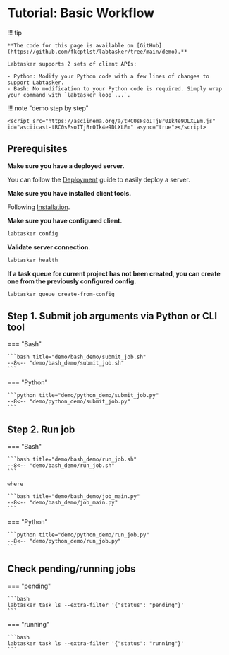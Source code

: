 # Tutorial: Basic Workflow

!!! tip

    **The code for this page is available on [GitHub](https://github.com/fkcptlst/labtasker/tree/main/demo).**

    Labtasker supports 2 sets of client APIs:

    - Python: Modify your Python code with a few lines of changes to support Labtasker.
    - Bash: No modification to your Python code is required. Simply wrap your command with `labtasker loop ...`.


!!! note "demo step by step"

    <script src="https://asciinema.org/a/tRC0sFsoITjBr0Ik4e9DLXLEm.js" id="asciicast-tRC0sFsoITjBr0Ik4e9DLXLEm" async="true"></script>

## Prerequisites

**Make sure you have a deployed server.**

You can follow the [Deployment](../install/deployment.md) guide to easily deploy a server.

**Make sure you have installed client tools.**

Following [Installation](../install/install.md).

**Make sure you have configured client.**

```bash
labtasker config
```

**Validate server connection.**

```bash
labtasker health
```

**If a task queue for current project has not been created,
you can create one from the previously configured config.**

```bash
labtasker queue create-from-config
```

## Step 1. Submit job arguments via Python or CLI tool

=== "Bash"

    ```bash title="demo/bash_demo/submit_job.sh"
    --8<-- "demo/bash_demo/submit_job.sh"
    ```

=== "Python"

    ```python title="demo/python_demo/submit_job.py"
    --8<-- "demo/python_demo/submit_job.py"
    ```

## Step 2. Run job

=== "Bash"

    ```bash title="demo/bash_demo/run_job.sh"
    --8<-- "demo/bash_demo/run_job.sh"
    ```

    where

    ```bash title="demo/bash_demo/job_main.py"
    --8<-- "demo/bash_demo/job_main.py"
    ```

=== "Python"

    ```python title="demo/python_demo/run_job.py"
    --8<-- "demo/python_demo/run_job.py"
    ```

## Check pending/running jobs

=== "pending"

    ```bash
    labtasker task ls --extra-filter '{"status": "pending"}'
    ```

=== "running"

    ```bash
    labtasker task ls --extra-filter '{"status": "running"}'
    ```
